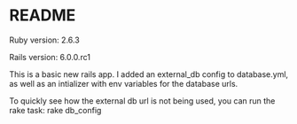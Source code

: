 # README

Ruby version: 2.6.3

Rails version: 6.0.0.rc1

This is a basic new rails app. I added an external_db config to database.yml, as well as an intializer with env variables for the database urls.

To quickly see how the external db url is not being used, you can run the rake task: rake db_config
